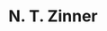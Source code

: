 ---
layout: page
title: N. T. Zinner
description: Postdoc
img: 
redirect: 
importance: 1
category: former postdocs
---